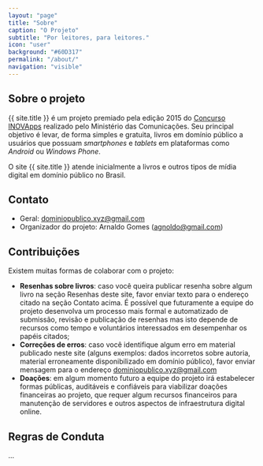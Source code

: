 ```yaml
---
layout: "page"
title: "Sobre"
caption: "O Projeto"
subtitle: "Por leitores, para leitores."
icon: "user"
background: "#60D317"
permalink: "/about/"
navigation: "visible"
---
```


## Sobre o projeto

{{ site.title }} é um projeto premiado pela edição 2015 do [Concurso INOVApps](http://www.mc.gov.br/concurso-inovapps/) realizado pelo Ministério das Comunicações. Seu principal objetivo é levar, de forma simples e gratuita, livros em domínio público a usuários que possuam _smartphones_ e _tablets_ em plataformas como _Android_ ou _Windows Phone_.

O site {{ site.title }} atende inicialmente a livros e outros tipos de mídia digital em domínio público no Brasil.

## Contato

- Geral: [dominiopublico.xyz@gmail.com](mailto:dominiopublico.xyz@gmail.com)
- Organizador do projeto: Arnaldo Gomes ([agnoldo@gmail.com](mailto:agnoldo@gmail.com))

## Contribuições

Existem muitas formas de colaborar com o projeto:

- **Resenhas sobre livros**: caso você queira publicar resenha sobre algum livro na seção Resenhas deste site, favor enviar texto para o endereço citado na seção Contato acima. É possível que futuramente a equipe do projeto desenvolva um processo mais formal e automatizado de submissão, revisão e publicação de resenhas mas isto depende de recursos como tempo e voluntários interessados em desempenhar os papéis citados;
- **Correções de erros**: caso você identifique algum erro em material publicado neste site (alguns exemplos: dados incorretos sobre autoria, material erroneamente disponibilizado em domínio público), favor enviar mensagem para o endereço [dominiopublico.xyz@gmail.com](mailto:dominiopublico.xyz@gmail.com)
- **Doações**: em algum momento futuro a equipe do projeto irá estabelecer formas públicas, auditáveis e confiáveis para viabilizar doações financeiras ao projeto, que requer algum recursos financeiros para manutenção de servidores e outros aspectos de infraestrutura digital online.

## Regras de Conduta

...
